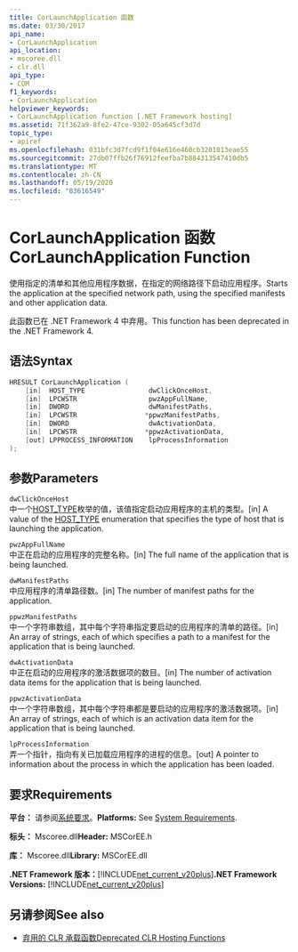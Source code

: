 ```yaml
---
title: CorLaunchApplication 函数
ms.date: 03/30/2017
api_name:
- CorLaunchApplication
api_location:
- mscoree.dll
- clr.dll
api_type:
- COM
f1_keywords:
- CorLaunchApplication
helpviewer_keywords:
- CorLaunchApplication function [.NET Framework hosting]
ms.assetid: 71f362a9-8fe2-47ce-9302-05a645cf3d7d
topic_type:
- apiref
ms.openlocfilehash: 031bfc3d7fcd9f1f04e616e460cb3201813eae55
ms.sourcegitcommit: 27db07ffb26f76912feefba7b884313547410db5
ms.translationtype: MT
ms.contentlocale: zh-CN
ms.lasthandoff: 05/19/2020
ms.locfileid: "83616549"
---
```

# <a name="corlaunchapplication-function"></a><span data-ttu-id="7a9ba-102">CorLaunchApplication 函数</span><span class="sxs-lookup"><span data-stu-id="7a9ba-102">CorLaunchApplication Function</span></span>
<span data-ttu-id="7a9ba-103">使用指定的清单和其他应用程序数据，在指定的网络路径下启动应用程序。</span><span class="sxs-lookup"><span data-stu-id="7a9ba-103">Starts the application at the specified network path, using the specified manifests and other application data.</span></span>  
  
 <span data-ttu-id="7a9ba-104">此函数已在 .NET Framework 4 中弃用。</span><span class="sxs-lookup"><span data-stu-id="7a9ba-104">This function has been deprecated in the .NET Framework 4.</span></span>  
  
## <a name="syntax"></a><span data-ttu-id="7a9ba-105">语法</span><span class="sxs-lookup"><span data-stu-id="7a9ba-105">Syntax</span></span>  
  
```cpp  
HRESULT CorLaunchApplication (  
    [in]  HOST_TYPE                dwClickOnceHost,  
    [in]  LPCWSTR                  pwzAppFullName,  
    [in]  DWORD                    dwManifestPaths,  
    [in]  LPCWSTR                 *ppwzManifestPaths,  
    [in]  DWORD                    dwActivationData,  
    [in]  LPCWSTR                 *ppwzActivationData,  
    [out] LPPROCESS_INFORMATION    lpProcessInformation  
);  
```  
  
## <a name="parameters"></a><span data-ttu-id="7a9ba-106">参数</span><span class="sxs-lookup"><span data-stu-id="7a9ba-106">Parameters</span></span>  
 `dwClickOnceHost`  
 <span data-ttu-id="7a9ba-107">中一个[HOST_TYPE](host-type-enumeration.md)枚举的值，该值指定启动应用程序的主机的类型。</span><span class="sxs-lookup"><span data-stu-id="7a9ba-107">[in] A value of the [HOST_TYPE](host-type-enumeration.md) enumeration that specifies the type of host that is launching the application.</span></span>  
  
 `pwzAppFullName`  
 <span data-ttu-id="7a9ba-108">中正在启动的应用程序的完整名称。</span><span class="sxs-lookup"><span data-stu-id="7a9ba-108">[in] The full name of the application that is being launched.</span></span>  
  
 `dwManifestPaths`  
 <span data-ttu-id="7a9ba-109">中应用程序的清单路径数。</span><span class="sxs-lookup"><span data-stu-id="7a9ba-109">[in] The number of manifest paths for the application.</span></span>  
  
 `ppwzManifestPaths`  
 <span data-ttu-id="7a9ba-110">中一个字符串数组，其中每个字符串指定要启动的应用程序的清单的路径。</span><span class="sxs-lookup"><span data-stu-id="7a9ba-110">[in] An array of strings, each of which specifies a path to a manifest for the application that is being launched.</span></span>  
  
 `dwActivationData`  
 <span data-ttu-id="7a9ba-111">中正在启动的应用程序的激活数据项的数目。</span><span class="sxs-lookup"><span data-stu-id="7a9ba-111">[in] The number of activation data items for the application that is being launched.</span></span>  
  
 `ppwzActivationData`  
 <span data-ttu-id="7a9ba-112">中一个字符串数组，其中每个字符串都是要启动的应用程序的激活数据项。</span><span class="sxs-lookup"><span data-stu-id="7a9ba-112">[in] An array of strings, each of which is an activation data item for the application that is being launched.</span></span>  
  
 `lpProcessInformation`  
 <span data-ttu-id="7a9ba-113">弄一个指针，指向有关已加载应用程序的进程的信息。</span><span class="sxs-lookup"><span data-stu-id="7a9ba-113">[out] A pointer to information about the process in which the application has been loaded.</span></span>  
  
## <a name="requirements"></a><span data-ttu-id="7a9ba-114">要求</span><span class="sxs-lookup"><span data-stu-id="7a9ba-114">Requirements</span></span>  
 <span data-ttu-id="7a9ba-115">**平台：** 请参阅[系统要求](../../get-started/system-requirements.md)。</span><span class="sxs-lookup"><span data-stu-id="7a9ba-115">**Platforms:** See [System Requirements](../../get-started/system-requirements.md).</span></span>  
  
 <span data-ttu-id="7a9ba-116">**标头：** Mscoree.dll</span><span class="sxs-lookup"><span data-stu-id="7a9ba-116">**Header:** MSCorEE.h</span></span>  
  
 <span data-ttu-id="7a9ba-117">**库：** Mscoree.dll</span><span class="sxs-lookup"><span data-stu-id="7a9ba-117">**Library:** MSCorEE.dll</span></span>  
  
 <span data-ttu-id="7a9ba-118">**.NET Framework 版本：**[!INCLUDE[net_current_v20plus](../../../../includes/net-current-v20plus-md.md)]</span><span class="sxs-lookup"><span data-stu-id="7a9ba-118">**.NET Framework Versions:** [!INCLUDE[net_current_v20plus](../../../../includes/net-current-v20plus-md.md)]</span></span>  
  
## <a name="see-also"></a><span data-ttu-id="7a9ba-119">另请参阅</span><span class="sxs-lookup"><span data-stu-id="7a9ba-119">See also</span></span>

- [<span data-ttu-id="7a9ba-120">弃用的 CLR 承载函数</span><span class="sxs-lookup"><span data-stu-id="7a9ba-120">Deprecated CLR Hosting Functions</span></span>](deprecated-clr-hosting-functions.md)
